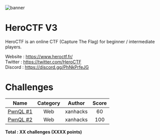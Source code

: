 ![banner](https://pbs.twimg.com/profile_banners/815907006708060160/1586530306/1500x500)

# HeroCTF V3

HeroCTF is an online CTF (Capture The Flag) for beginner / intermediate players.

Website : https://www.heroctf.fr/ <br>
Twitter : https://twitter.com/HeroCTF <br>
Discord : https://discord.gg/PhNkPrfeJG

# Challenges

| Name                                                             | Category      | Author     | Score  |
|------------------------------------------------------------------|:-------------:|:----------:|:------:|
| [PwnQL #1](Web/PwnQL_1)                                          | Web           | xanhacks   | 60     |
| [PwnQL #2](Web/PwnQL_2)                                          | Web           | xanhacks   | 100    |



**Total : XX challenges (XXXX points)**